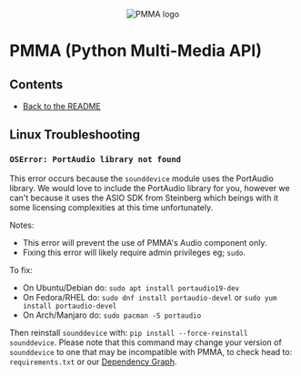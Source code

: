 <div align="center">

  ![PMMA logo](https://github.com/PycraftDeveloper/PMMA/assets/81379254/2c4858b8-b50c-4f3b-95f3-d93fd1f0f19b)
</div>


# PMMA (Python Multi-Media API)

## Contents
* [Back to the README](https://github.com/PycraftDeveloper/PMMA/blob/main/README.md#contents)

## Linux Troubleshooting

### `OSError: PortAudio library not found`

This error occurs because the `sounddevice` module uses the PortAudio library. We would love to include the PortAudio library for you, however we can't because it uses the ASIO SDK from Steinberg which beings with it some licensing complexities at this time unfortunately.

Notes:
* This error will prevent the use of PMMA's Audio component only.
* Fixing this error will likely require admin privileges eg; `sudo`.

To fix:
* On Ubuntu/Debian do: `sudo apt install portaudio19-dev`
* On Fedora/RHEL do: `sudo dnf install portaudio-devel` or `sudo yum install portaudio-devel`
* On Arch/Manjaro do: `sudo pacman -S portaudio`

Then reinstall `sounddevice` with: `pip install --force-reinstall sounddevice`. Please note that this command may change your version of `sounddevice` to one that may be incompatible with PMMA, to check head to: `requirements.txt` or our [Dependency Graph](https://github.com/PycraftDeveloper/PMMA/network/dependencies).
